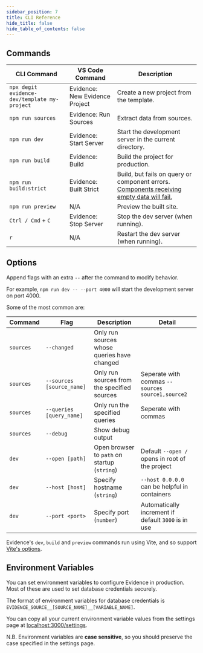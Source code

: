 ```yaml
---
sidebar_position: 7
title: CLI Reference
hide_title: false
hide_table_of_contents: false
---
```


## Commands

| CLI Command                                     | VS Code Command                   | Description                                            |
| ----------------------                          | ---------------                   | ------------------------------------------------------ |
| `npx degit evidence-dev/template my-project`    | Evidence: New Evidence Project    | Create a new project from the template.                |
| `npm run sources`                               | Evidence: Run Sources             | Extract data from sources.                             |
| `npm run dev`                                   | Evidence: Start Server            | Start the development server in the current directory. |
| `npm run build`                                 | Evidence: Build                   | Build the project for production.                      |
| `npm run build:strict`                          | Evidence: Built Strict            | Build, but fails on query or component errors. [Components receiving empty data will fail.](/deployment/overview#buildstrict) |
| `npm run preview`                               | N/A                               | Preview the built site.                                |
| `Ctrl / Cmd` + `C`                              | Evidence: Stop Server             | Stop the dev server (when running).                    |
| `r`                                             | N/A                               | Restart the dev server (when running).                 |

## Options

Append flags with an extra `--` after the command to modify behavior.

For example, `npm run dev -- --port 4000` will start the development server on port 4000.

Some of the most common are:

| Command   | Flag                        | Description                                  | Detail                                                    |
| --------  | ---------------             | -------------------------------------------- | ----------------------------------------------------      |
| `sources` | `--changed`                 | Only run sources whose queries have changed  |                                                           |
| `sources` | `--sources [source_name]`   | Only run sources from the specified sources  | Seperate with commas `--sources source1,source2`          |
| `sources` | `--queries [query_name]`    | Only run the specified queries               | Seperate with commas                                      |
| `sources` | `--debug`                   | Show debug output                            |                                                           |
| `dev`     | `--open [path]`             | Open browser to `path` on startup (`string`) | Default `--open /` opens in root of the project           |
| `dev`     | `--host [host]`             | Specify hostname (`string`)                  | `--host 0.0.0.0` can be helpful in containers             |
| `dev`     | `--port <port>`             | Specify port (`number`)                      | Automatically increment if default `3000` is in use       |

Evidence's `dev`, `build` and `preview` commands run using Vite, and so support [Vite's options](https://vitejs.dev/guide/cli.html#options).

## Environment Variables

You can set environment variables to configure Evidence in production. Most of these are used to set database credentials securely.

The format of environment variables for database credentials is `EVIDENCE_SOURCE__[SOURCE_NAME]__[VARIABLE_NAME]`.

You can copy all your current environment variable values from the settings page at [localhost:3000/settings](http://localhost:3000/settings).

N.B. Environment variables are **case sensitive**, so you should preserve the case specified in the settings page.
